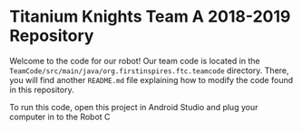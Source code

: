 # Titanium Knights Team A 2018-2019 Repository

Welcome to the code for our robot! Our team code is located in the `TeamCode/src/main/java/org.firstinspires.ftc.teamcode` directory. There, you will find another `README.md` file explaining how to modify the code found in this repository.

To run this code, open this project in Android Studio and plug your computer in to the Robot C